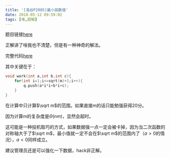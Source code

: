 ```yaml
---
title: '[洛谷P2085]最小函数值'
date: 2018-05-12 09:59:02
tags: [堆,题解]
---
```




题目链接[here](https://www.luogu.org/problemnew/show/P2085)

正解讲了啥我也不清楚，但是有一种神奇的解法。

完整代码[here](https://www.douglas-zhou.cn/code/最小函数值)

<!--more-->

其中关键在于：

```cpp
void work(int a,int b,int c){
	for(int i=1;i<=sqrt(m)+1;i++){
		q.push(a*i*i+b*i+c);
	}
}
```

在计算中只计算$\sqrt m$的范围。如果直接m的话只能勉强获得20分。

因为计算m的复杂度是$\Theta(nm)$，显然会超时。



这可能是一种投机取巧的方式，如果数据强一点一定会被卡掉，因为当二次函数的对称轴大于了$\sqrt m$，最小值就一定不会在$\sqrt m$的范围内了（$a>0$的情况），$a<0$同样成立。



建议管理员还是可以强化一下数据，hack非正解。